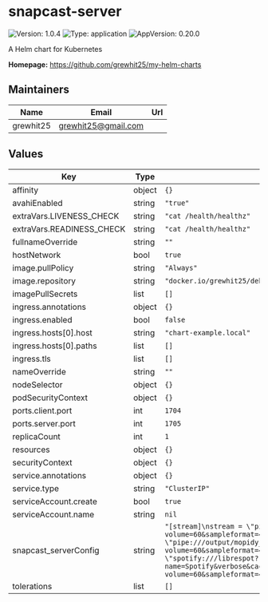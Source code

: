 # snapcast-server

![Version: 1.0.4](https://img.shields.io/badge/Version-1.0.4-informational?style=flat-square) ![Type: application](https://img.shields.io/badge/Type-application-informational?style=flat-square) ![AppVersion: 0.20.0](https://img.shields.io/badge/AppVersion-0.20.0-informational?style=flat-square)

A Helm chart for Kubernetes

**Homepage:** <https://github.com/grewhit25/my-helm-charts>

## Maintainers

| Name | Email | Url |
| ---- | ------ | --- |
| grewhit25 | grewhit25@gmail.com |  |

## Values

| Key | Type | Default | Description |
|-----|------|---------|-------------|
| affinity | object | `{}` |  |
| avahiEnabled | string | `"true"` |  |
| extraVars.LIVENESS_CHECK | string | `"cat /health/healthz"` |  |
| extraVars.READINESS_CHECK | string | `"cat /health/healthz"` |  |
| fullnameOverride | string | `""` |  |
| hostNetwork | bool | `true` |  |
| image.pullPolicy | string | `"Always"` |  |
| image.repository | string | `"docker.io/grewhit25/debian-snapserver"` |  |
| imagePullSecrets | list | `[]` |  |
| ingress.annotations | object | `{}` |  |
| ingress.enabled | bool | `false` |  |
| ingress.hosts[0].host | string | `"chart-example.local"` |  |
| ingress.hosts[0].paths | list | `[]` |  |
| ingress.tls | list | `[]` |  |
| nameOverride | string | `""` |  |
| nodeSelector | object | `{}` |  |
| podSecurityContext | object | `{}` |  |
| ports.client.port | int | `1704` |  |
| ports.server.port | int | `1705` |  |
| replicaCount | int | `1` |  |
| resources | object | `{}` |  |
| securityContext | object | `{}` |  |
| service.annotations | object | `{}` |  |
| service.type | string | `"ClusterIP"` |  |
| serviceAccount.create | bool | `true` |  |
| serviceAccount.name | string | `nil` |  |
| snapcast_serverConfig | string | `"[stream]\nstream = \"pipe:///output/mpd_fifo?name=tts&initial-volume=60&sampleformat=44100:16:2&codec=flac\"\nstream = \"pipe:///output/mopidy_fifo?name=Mopidy&initial-volume=60&sampleformat=44100:16:2&codec=flac\"\nstream = \"spotify:///librespot?name=Spotify&verbose&cache=/tmp&device=Snapcast&bitrate=320&initial-volume=60&sampleformat=44100:16:2&codec=flac\""` |  |
| tolerations | list | `[]` |  |
